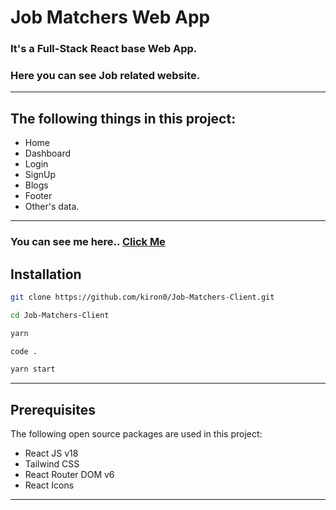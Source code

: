 # Job Matchers Web App

### It's a Full-Stack React base Web App.

### Here you can see Job related website.

---

## The following things in this project:

- Home
- Dashboard
- Login
- SignUp
- Blogs
- Footer
- Other's data.

---

### You can see me here.. [Click Me](https://joo-matchers.web.app)

## Installation

```bash
git clone https://github.com/kiron0/Job-Matchers-Client.git
```

```bash
cd Job-Matchers-Client
```

```bash
yarn
```

```bash
code .
```

```bash
yarn start
```

---

## Prerequisites

The following open source packages are used in this project:

- React JS v18
- Tailwind CSS
- React Router DOM v6
- React Icons

---
